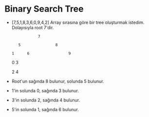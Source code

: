 # Binary Search Tree

- [7,5,1,8,3,6,0,9,4,2] Array sırasına göre bir tree oluşturmak istedim. Dolayısıyla root 7'dir.

                  7
         
         5                8
      
      1      6                  9
        
   0    3
        
     2     4
     
     
- Root'un sağında 8 bulunur, solunda 5 bulunur.
- 1'in solunda 0, sağında 3 bulunur.
- 3'in solunda 2, sağında 4 bulunur.
- 5'in solunda 1, sağında 6 bulunur.
